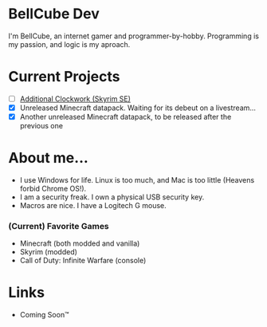 # __BellCube Dev__
I'm BellCube, an internet gamer and programmer-by-hobby. Programming is my passion, and logic is my aproach.

# Current Projects
- [ ] [Additional Clockwork (Skyrim SE)](https://www.nexusmods.com/skyrimspecialedition/mods/47087)
- [X] Unreleased Minecraft datapack. Waiting for its debeut on a livestream...
- [X] Another unreleased Minecraft datapack, to be released after the previous one

# About me...
* I use Windows for life. Linux is too much, and Mac is too little (Heavens forbid Chrome OS!).
* I am a security freak. I own a physical USB security key.
* Macros are nice. I have a Logitech G mouse.

### (Current) Favorite Games
* Minecraft (both modded and vanilla)
* Skyrim (modded)
* Call of Duty: Infinite Warfare (console)

# Links
* Coming Soon™
